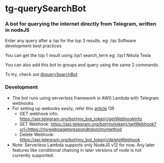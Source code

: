 # tg-querySearchBot

### A bot for querying the internet directly from Telegram, written in nodeJS

Enter any query after a /qs for the top 3 results.
eg: /qs Software development best practices

You can get the top 1 result using /qs1 search_term
eg: /qs1 Nikola Tesla

You can also add this bot to groups and query using the same 2 commands

To try, check out [@querySearchBot](https://t.me/querySearchBot)

### Development

- The bot runs using serverless framework in AWS Lambda with Telegram webhooks
- For setting up webooks easily, refer this [article](https://xabaras.medium.com/setting-your-telegram-bot-webhook-the-easy-way-c7577b2d6f72)
  OR
  - GET webhook info: https://api.telegram.org/bot{my_bot_token}/getWebhookInfo
  - SET Webhook: https://api.telegram.org/bot(mytoken)/setWebhook?url=https://mywebpagetorespondtobot/mymethod
  - Delete Webhook: https://api.telegram.org/bot{my_bot_token}/deleteWebhook
- Note: Serverless Lambda supports only NodeJS v12 for now. Any later features like conditional chaining in later versions of node is not currently supported.
